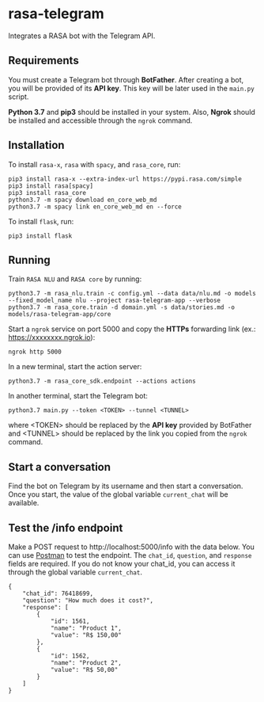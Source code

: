# rasa-telegram
Integrates a RASA bot with the Telegram API. 

## Requirements
You must create a Telegram bot through **BotFather**. After creating a bot, you will be provided of its **API key**. This key will be later used in the `main.py` script.

**Python 3.7** and **pip3** should be installed in your system. Also, **Ngrok** should be installed and accessible through the `ngrok` command.

## Installation
To install `rasa-x`, `rasa` with `spacy`, and `rasa_core`, run:

```
pip3 install rasa-x --extra-index-url https://pypi.rasa.com/simple
pip3 install rasa[spacy]
pip3 install rasa_core
python3.7 -m spacy download en_core_web_md
python3.7 -m spacy link en_core_web_md en --force
```

To install `flask`, run:

```
pip3 install flask
```

## Running
Train `RASA NLU` and `RASA core` by running:

```
python3.7 -m rasa_nlu.train -c config.yml --data data/nlu.md -o models --fixed_model_name nlu --project rasa-telegram-app --verbose
python3.7 -m rasa_core.train -d domain.yml -s data/stories.md -o models/rasa-telegram-app/core
```

Start a `ngrok` service on port 5000 and copy the **HTTPs** forwarding link (ex.: https://xxxxxxxx.ngrok.io):

```
ngrok http 5000
```

In a new terminal, start the action server:

```
python3.7 -m rasa_core_sdk.endpoint --actions actions
```

In another terminal, start the Telegram bot:

```
python3.7 main.py --token <TOKEN> --tunnel <TUNNEL>
```

where \<TOKEN> should be replaced by the **API key** provided by BotFather and \<TUNNEL> should be replaced by the link you copied from the `ngrok` command.

## Start a conversation
Find the bot on Telegram by its username and then start a conversation. Once you start, the value of the global variable `current_chat` will be available.

## Test the /info endpoint
Make a POST request to http://localhost:5000/info with the data below. You can use [Postman](https://www.getpostman.com/) to test the endpoint. The `chat_id`, `question`, and `response` fields are required. If you do not know your chat_id, you can access it through the global variable `current_chat`.
```
{
    "chat_id": 76418699,
    "question": "How much does it cost?",
    "response": [
        {
            "id": 1561,
            "name": "Product 1",
            "value": "R$ 150,00"
        },
        {
            "id": 1562,
            "name": "Product 2",
            "value": "R$ 50,00"
        }
    ]
}
```

